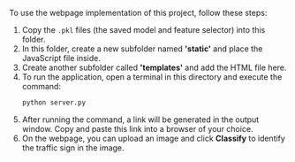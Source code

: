 To use the webpage implementation of this project, follow these steps:

1. Copy the `.pkl` files (the saved model and feature selector) into this folder.
2. In this folder, create a new subfolder named **'static'** and place the JavaScript file inside.
3. Create another subfolder called **'templates'** and add the HTML file here.
4. To run the application, open a terminal in this directory and execute the command:
   ```bash
   python server.py
   ```
5. After running the command, a link will be generated in the output window. Copy and paste this link into a browser of your choice.
6. On the webpage, you can upload an image and click **Classify** to identify the traffic sign in the image.
